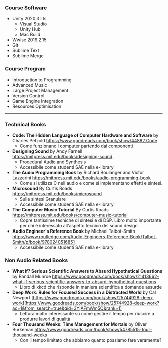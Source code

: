 ### Course Software
- Unity 2020.3 Lts
    - Visual Studio
    - Unity Hub
    - Mac Build
- Wwise 2019.2.15
- Git
- Sublime Text
- Sublime Merge
### Course Program
- Introduction to Programming
- Advanced Music
- Large Project Management
- Version Control
- Game Engine Integration
- Resources Optimisation
- - -
### Technical Books
- **Code: The Hidden Language of Computer Hardware and Software** by Charles Petzold https://www.goodreads.com/book/show/44882.Code
    - Come funzionano i computer partendo dai componenti
- **Designing Sound** by Andy Farnell https://mitpress.mit.edu/books/designing-sound
    - Procedural Audio and Synthesis
    - Accessibile come studenti SAE nella e-library
- **The Audio Programming Book** by Richard Boulanger and Victor Lazzarini https://mitpress.mit.edu/books/audio-programming-book
    - Come si utilizza C nell'audio e come si implementano effetti e sintesi.
- **Microsound** By Curtis Roads https://mitpress.mit.edu/books/microsound
    - Sulla sintesi Granulare
    - Accessibile come studenti SAE nella e-library
- **The Computer Music Tutorial** By Curtis Roads https://mitpress.mit.edu/books/computer-music-tutorial
    - Copre tantissime tecniche di sintesi e di DSP. Libro molto importante per chi è interessato all'aspetto tecnico del sound design
- **Audio Engineer's Reference Book** by Michael Talbot-Smith https://www.routledge.com/Audio-Engineers-Reference-Book/Talbot-Smith/p/book/9780240516851
    - Accessibile come studenti SAE nella e-library
### Non Audio Related Books
- **What If? Serious Scientific Answers to Absurd Hypothetical Questions** by Randall Munroe
https://www.goodreads.com/book/show/21413662-what-if-serious-scientific-answers-to-absurd-hypothetical-questions
    - Libro di xkcd che risponde in maniera scientifica a domande assurde
- **Deep Work: Rules for Focused Success in a Distracted World** by Cal Newport [https://www.goodreads.com/book/show/25744928-deep-work](https://www.goodreads.com/book/show/25744928-deep-work?ac=1&from_search=true&qid=3YjAFmWm5O&rank=1)
    - Lettura molto interessante su come gestire il tempo per riuscire a produrre lavori di qualità
- **Four Thousand Weeks: Time Management for Mortals** by Oliver Burkeman https://www.goodreads.com/book/show/54785515-four-thousand-weeks
    - Con il tempo limitato che abbiamo quanto possiamo fare veramente?
